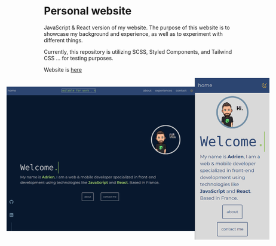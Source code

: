 # Personal website

JavaScript & React version of my website.
The purpose of this website is to showcase my background and experience, as well as to experiment with different things. 

Currently, this repository is utilizing SCSS, Styled Components, and Tailwind CSS ... for testing purposes.

Website is [here](https://aanodeau.com/)

<div align="center">
  <div style="display: flex; align-items: center; justify-content: center;">
    <img width="600px" src="https://github.com/a-ringwater/adri_website/blob/20ab62d79dc54f9210b7eeba2b1b00b5b8a0bea4/Capture%20d%E2%80%99%C3%A9cran%20du%202023-08-08%2009-47-56.png" alt="Image 1" />
    <img width="200px" src="https://github.com/a-ringwater/adri_website/blob/5b3540530467be0f7fb12dc6268e73c0bfbdccd1/src/assets/mobile.png" alt="Image 2" />
  </div>
</div>
